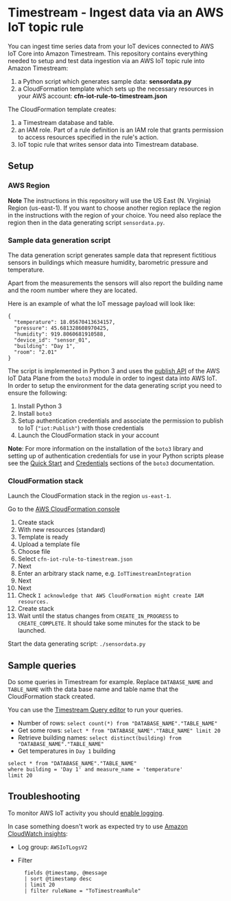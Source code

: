 # Timestream - Ingest data via an AWS IoT topic rule

You can ingest time series data from your IoT devices connected to AWS IoT Core into Amazon Timestream. This repository contains everything needed to setup and test data ingestion via an AWS IoT topic rule into Amazon Timestream:

1. a Python script which generates sample data: **sensordata.py**
2. a CloudFormation template which sets up the necessary resources in your AWS account: **cfn-iot-rule-to-timestream.json**

The CloudFormation template creates:

1. a Timestream database and table.
2. an IAM role. Part of a rule definition is an IAM role that grants permission to access resources specified in the rule's action.
3. IoT topic rule that writes sensor data into Timestream database.

## Setup

### AWS Region
**Note** The instructions in this repository will use the US East (N. Virginia) Region (us-east-1). If you want to choose another region replace the region in the instructions with the region of your choice. You need also replace the region then in the data generating script `sensordata.py`.

### Sample data generation script
The data generation script generates sample data that represent fictitious sensors in buildings which measure humidity, barometric pressure and temperature. 

Apart from the measurements the sensors will also report the building name and the room number where they are located.

Here is an example of what the IoT message payload will look like:

	{
	  "temperature": 18.05670413634157,
	  "pressure": 45.681328608970425,
	  "humidity": 919.8060681910588,
	  "device_id": "sensor_01",
	  "building": "Day 1",
	  "room": "2.01"
	}


The script is implemented in Python 3 and uses the [publish API](https://docs.aws.amazon.com/iot/latest/apireference/API_iotdata_Publish.html) of the AWS IoT Data Plane from the `boto3` module in order to ingest data into AWS IoT. In order to setup the environment for the data generating script you need to ensure the following:

1. Install Python 3
2. Install `boto3`
3. Setup authentication credentials and associate the permission to publish to IoT (`"iot:Publish"`) with those credentials
4. Launch the CloudFormation stack in your account

**Note**: For more information on the installation of the `boto3` library and setting up of authentication credentials for use in your Python scripts please see the [Quick Start](https://boto3.amazonaws.com/v1/documentation/api/latest/guide/quickstart.html) and [Credentials](https://boto3.amazonaws.com/v1/documentation/api/latest/guide/credentials.html) sections of the `boto3` documentation.

### CloudFormation stack
Launch the CloudFormation stack in the region `us-east-1`.

Go to the [AWS CloudFormation console](https://console.aws.amazon.com/cloudformation/home?region=us-east-1#)

1. Create stack
2. With new resources (standard)
3. Template is ready
4. Upload a template file
5. Choose file
6. Select `cfn-iot-rule-to-timestream.json`
7. Next
8. Enter an arbitrary stack name, e.g. `IoTTimestreamIntegration`
9. Next
10. Next
11. Check `I acknowledge that AWS CloudFormation might create IAM resources.`
12. Create stack
13. Wait until the status changes from `CREATE_IN_PROGRESS` to `CREATE_COMPLETE`. It should take some minutes for the stack to be launched.

Start the data generating script: `./sensordata.py`

## Sample queries
Do some queries in Timestream for example. Replace `DATABASE_NAME` and `TABLE_NAME` with the data base name and table name that the CloudFormation stack created.

You can use the [Timestream Query editor](https://console.aws.amazon.com/timestream/home?region=us-east-1#query-editor:) to run your queries.

* Number of rows: `select count(*) from "DATABASE_NAME"."TABLE_NAME"`
* Get some rows: `select * from "DATABASE_NAME"."TABLE_NAME" limit 20`
* Retrieve building names: `select distinct(building) from "DATABASE_NAME"."TABLE_NAME"`
* Get temperatures in `Day 1` building
```
select * from "DATABASE_NAME"."TABLE_NAME" 
where building = 'Day 1' and measure_name = 'temperature'
limit 20
```

## Troubleshooting
To monitor AWS IoT activity you should [enable logging](https://docs.aws.amazon.com/iot/latest/developerguide/configure-logging.html).

In case something doesn't work as expected try to use [Amazon CloudWatch insights](https://console.aws.amazon.com/cloudwatch/home?region=us-east-1#logsV2:logs-insights):

* Log group: `AWSIoTLogsV2`
* Filter

		fields @timestamp, @message
		| sort @timestamp desc
		| limit 20
		| filter ruleName = "ToTimestreamRule"
